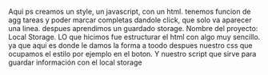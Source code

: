 Aqui ps creamos un style, un javascript, con un html.
tenemos funcion de agg tareas y poder marcar completas dandole click, que solo va aparecer una
linea.
despues aprendimos un guardado storage.
Nombre del proyecto: Local Storage.
LO que hicimos fue estructurar el html con algo muy sencillo. ya que aqui es donde le damos la forma a toodo
despues nuestro css que ocupamos el estilo por ejemplo en el boton.
Y nuestro script que sirve para guardar información con el local storage
